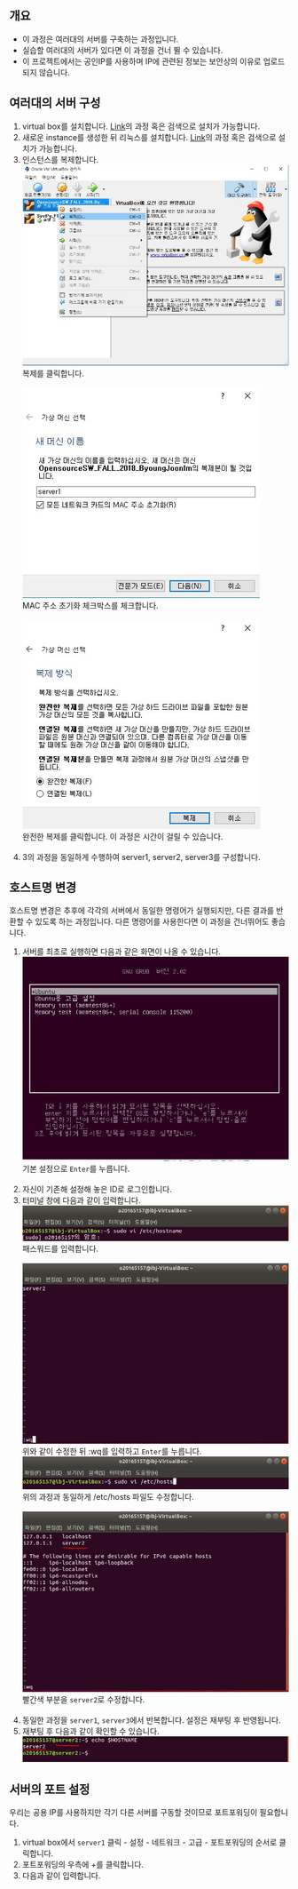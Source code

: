 ## 개요
- 이 과정은 여러대의 서버를 구축하는 과정입니다.
- 실습할 여러대의 서버가 있다면 이 과정을 건너 뛸 수 있습니다.
- 이 프로젝트에서는 공인IP를 사용하며 IP에 관련된 정보는 보안상의 이유로 업로드되지 않습니다.

## 여러대의 서버 구성
1. virtual box를 설치합니다. [Link](https://blog.naver.com/alice_k106/220967706683)의 과정 혹은 검색으로 설치가 가능합니다.
2. 새로운 instance를 생성한 뒤 리눅스를 설치합니다. [Link](https://blog.naver.com/qwe6168/221180446515)의 과정 혹은 검색으로 설치가 가능합니다.
3. 인스턴스를 복제합니다.
  ![Style Images](https://github.com/BJ-Lim/SystemProgramming/blob/master/captures/tutorial_01_install_01.jpg)</br>
  복제를 클릭합니다.</br></br>
  ![Style Images](https://github.com/BJ-Lim/SystemProgramming/blob/master/captures/tutorial_01_install_02.jpg)</br>
  MAC 주소 초기화 체크박스를 체크합니다.</br></br>
  ![Style Images](https://github.com/BJ-Lim/SystemProgramming/blob/master/captures/tutorial_01_install_03.jpg)</br>
  완전한 복제를 클릭합니다. 이 과정은 시간이 걸릴 수 있습니다.</br></br>
4. 3의 과정을 동일하게 수행하여 server1, server2, server3를 구성합니다.

## 호스트명 변경
호스트명 변경은 추후에 각각의 서버에서 동일한 명령어가 실행되지만, 다른 결과를 반환할 수 있도록 하는 과정입니다. 다른 명령어를 사용한다면 이 과정을 건너뛰어도 좋습니다.
1. 서버를 최초로 실행하면 다음과 같은 화면이 나올 수 있습니다.
  ![Style Images](https://github.com/BJ-Lim/SystemProgramming/blob/master/captures/tutorial_01_install_04.jpg)</br>
  기본 설정으로 ```Enter```를 누릅니다.</br></br>
2. 자신이 기존해 설정해 놓은 ID로 로그인합니다.
3. 터미널 창에 다음과 같이 입력합니다.
  ![Style Images](https://github.com/BJ-Lim/SystemProgramming/blob/master/captures/tutorial_01_install_05.jpg)</br>
  패스워드를 입력합니다.</br></br>
  ![Style Images](https://github.com/BJ-Lim/SystemProgramming/blob/master/captures/tutorial_01_install_06.jpg)</br>
  위와 같이 수정한 뒤 :wq를 입력하고 ```Enter```를 누릅니다.
  ![Style Images](https://github.com/BJ-Lim/SystemProgramming/blob/master/captures/tutorial_01_install_07.jpg)</br>
  위의 과정과 동일하게 /etc/hosts 파일도 수정합니다.</br></br>
  ![Style Images](https://github.com/BJ-Lim/SystemProgramming/blob/master/captures/tutorial_01_install_08.jpg)</br>
  빨간색 부분을 ```server2```로 수정합니다.</br></br>
4. 동일한 과정을 ```server1```, ```server3```에서 반복합니다. 설정은 재부팅 후 반영됩니다.
5. 재부팅 후 다음과 같이 확인할 수 있습니다.
  ![Style Images](https://github.com/BJ-Lim/SystemProgramming/blob/master/captures/tutorial_01_install_09.jpg)</br>
  
## 서버의 포트 설정
우리는 공용 IP를 사용하지만 각기 다른 서버를 구동할 것이므로 포트포워딩이 필요합니다. 
1. virtual box에서 ```server1``` 클릭 - 설정 - 네트워크 - 고급 - 포트포워딩의 순서로 클릭합니다.
2. 포트포워딩의 우측에 +를 클릭합니다.
3. 다음과 같이 입력합니다.

